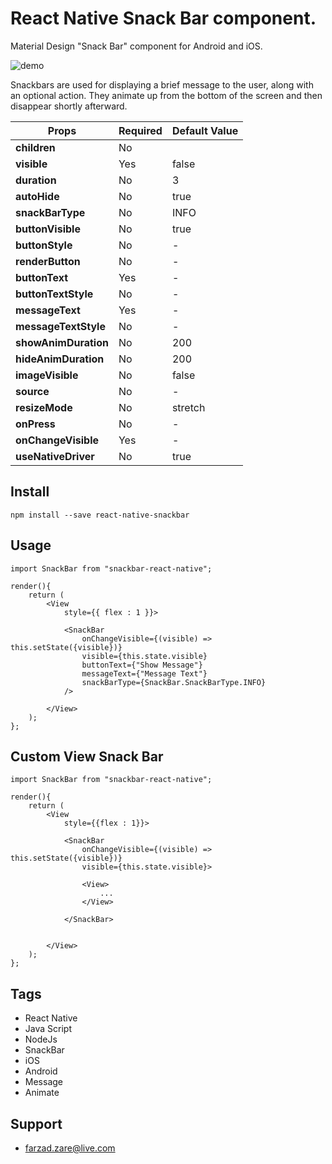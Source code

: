 # React Native Snack Bar component.

Material Design "Snack Bar" component for Android and iOS.

![demo](https://user-images.githubusercontent.com/20282558/63748265-45afc780-c8be-11e9-9e29-b59936f41418.gif)


Snackbars are used for displaying a brief message to the user, along with an optional action. 
They animate up from the bottom of the screen and then disappear shortly afterward.
<br/>


| Props                  | Required      | Default Value |
| -------------          | ------------- | ------------- |                                                      
| **children**           | No            |               |
| **visible**            | Yes           | false         |
| **duration**           | No            | 3             |
| **autoHide**           | No            | true          |
| **snackBarType**       | No            | INFO          |
| **buttonVisible**      | No            | true          |
| **buttonStyle**        | No            | -             |
| **renderButton**       | No            | -             |
| **buttonText**         | Yes           | -             |
| **buttonTextStyle**    | No            | -             |
| **messageText**        | Yes           | -             |
| **messageTextStyle**   | No            | -             |
| **showAnimDuration**   | No            | 200           |
| **hideAnimDuration**   | No            | 200           |
| **imageVisible**       | No            | false         |
| **source**             | No            | -             |
| **resizeMode**         | No            | stretch       |
| **onPress**            | No            | -             |
| **onChangeVisible**    | Yes           | -             |
| **useNativeDriver**    | No            | true          |


## Install

```
npm install --save react-native-snackbar
```

## Usage

```
import SnackBar from "snackbar-react-native";

render(){
    return (
        <View
            style={{ flex : 1 }}>
            
            <SnackBar
                onChangeVisible={(visible) => this.setState({visible})}
                visible={this.state.visible}            
                buttonText={"Show Message"}
                messageText={"Message Text"}
                snackBarType={SnackBar.SnackBarType.INFO}
            />

        </View>
    );
};
```
## Custom View Snack Bar
```
import SnackBar from "snackbar-react-native";

render(){
    return (
        <View
            style={{flex : 1}}>
            
            <SnackBar
                onChangeVisible={(visible) => this.setState({visible})}
                visible={this.state.visible}>

                <View>
                    ...
                </View>

            </SnackBar>


        </View>
    );
};
```
## Tags

* React Native
* Java Script
* NodeJs
* SnackBar
* iOS
* Android
* Message
* Animate

## Support
* farzad.zare@live.com